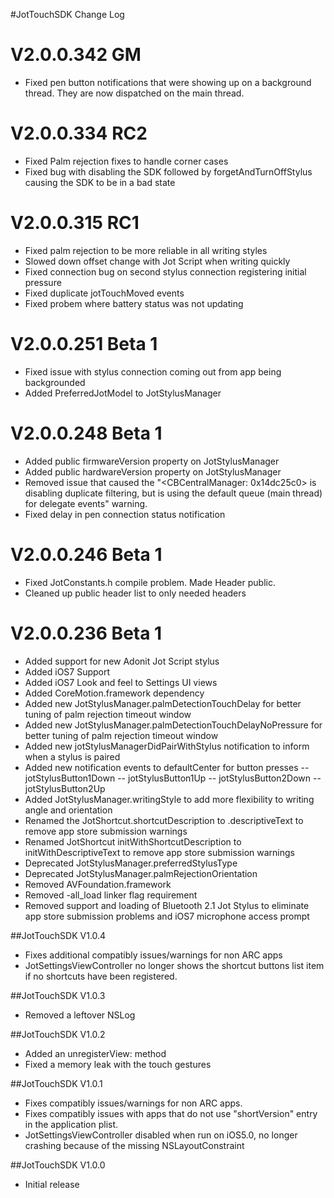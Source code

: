 #JotTouchSDK Change Log
# V2.0.0.342 GM
- Fixed pen button notifications that were showing up on a background thread.  They are now dispatched on the main thread.

# V2.0.0.334 RC2
- Fixed Palm rejection fixes to handle corner cases
- Fixed bug with disabling the SDK followed by forgetAndTurnOffStylus causing the SDK to be in a bad state

# V2.0.0.315 RC1
- Fixed palm rejection to be more reliable in all writing styles
- Slowed down offset change with Jot Script when writing quickly
- Fixed connection bug on second stylus connection registering initial pressure
- Fixed duplicate jotTouchMoved events
- Fixed probem where battery status was not updating

# V2.0.0.251 Beta 1
- Fixed issue with stylus connection coming out from app being backgrounded
- Added PreferredJotModel to JotStylusManager

# V2.0.0.248 Beta 1
- Added public firmwareVersion property on JotStylusManager
- Added public hardwareVersion property on JotStylusManager
- Removed issue that caused the  "<CBCentralManager: 0x14dc25c0> is disabling duplicate filtering, but is using the default queue (main thread) for delegate events" warning.
- Fixed delay in pen connection status notification

# V2.0.0.246 Beta 1
- Fixed JotConstants.h compile problem.  Made Header public.
- Cleaned up public header list to only needed headers

# V2.0.0.236 Beta 1
- Added support for new Adonit Jot Script stylus
- Added iOS7 Support
- Added iOS7 Look and feel to Settings UI views
- Added CoreMotion.framework dependency
- Added new JotStylusManager.palmDetectionTouchDelay for better tuning of palm rejection timeout window
- Added new JotStylusManager.palmDetectionTouchDelayNoPressure for better tuning of palm rejection timeout window
- Added new jotStylusManagerDidPairWithStylus notification to inform when a stylus is paired
- Added new notification events to defaultCenter for button presses
-- jotStylusButton1Down
-- jotStylusButton1Up
-- jotStylusButton2Down
-- jotStylusButton2Up
- Added JotStylusManager.writingStyle to add more flexibility to writing angle and orientation
- Renamed the JotShortcut.shortcutDescription to .descriptiveText to remove app store submission warnings
- Renamed JotShortcut initWithShortcutDescription to initWithDescriptiveText to remove app store submission warnings
- Deprecated JotStylusManager.preferredStylusType
- Deprecated JotStylusManager.palmRejectionOrientation
- Removed AVFoundation.framework
- Removed -all_load linker flag requirement
- Removed support and loading of Bluetooth 2.1 Jot Stylus to eliminate app store submission problems and iOS7 microphone access prompt

##JotTouchSDK V1.0.4
- Fixes additional compatibly issues/warnings for non ARC apps
- JotSettingsViewController no longer shows the shortcut buttons list item if no shortcuts have been registered.

##JotTouchSDK V1.0.3
- Removed a leftover NSLog 

##JotTouchSDK V1.0.2
- Added an unregisterView: method
- Fixed a memory leak with the touch gestures


##JotTouchSDK V1.0.1
- Fixes compatibly issues/warnings for non ARC apps.
- Fixes compatibly issues with apps that do not use "shortVersion" entry in the application plist.
- JotSettingsViewController disabled when run on iOS5.0, no longer crashing because of the missing NSLayoutConstraint


##JotTouchSDK V1.0.0
- Initial release

